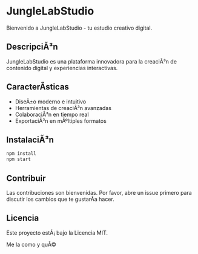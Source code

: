 # JungleLabStudio

Bienvenido a JungleLabStudio - tu estudio creativo digital.

## DescripciÃ³n

JungleLabStudio es una plataforma innovadora para la creaciÃ³n de contenido digital y experiencias interactivas.

## CaracterÃ­sticas

- DiseÃ±o moderno e intuitivo
- Herramientas de creaciÃ³n avanzadas
- ColaboraciÃ³n en tiempo real
- ExportaciÃ³n en mÃºltiples formatos

## InstalaciÃ³n

```bash
npm install
npm start
```

## Contribuir

Las contribuciones son bienvenidas. Por favor, abre un issue primero para discutir los cambios que te gustarÃ­a hacer.

## Licencia

Este proyecto estÃ¡ bajo la Licencia MIT.

Me la como y quÃ©
